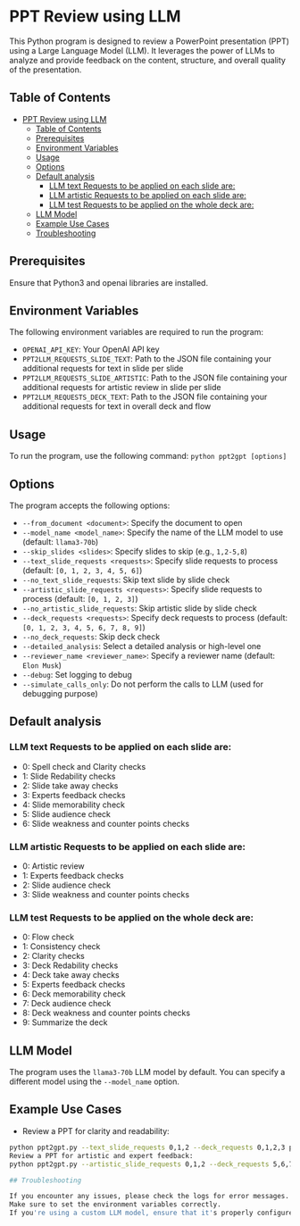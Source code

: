 # PPT Review using LLM

This Python program is designed to review a PowerPoint presentation (PPT) using a Large Language Model (LLM). It leverages the power of LLMs to analyze and provide feedback on the content, structure, and overall quality of the presentation.

## Table of Contents

- [PPT Review using LLM](#ppt-review-using-llm)
  - [Table of Contents](#table-of-contents)
  - [Prerequisites](#prerequisites)
  - [Environment Variables](#environment-variables)
  - [Usage](#usage)
  - [Options](#options)
  - [Default analysis](#default-analysis)
    - [LLM text Requests to be applied on each slide are:](#llm-text-requests-to-be-applied-on-each-slide-are)
    - [LLM artistic Requests to be applied on each slide are:](#llm-artistic-requests-to-be-applied-on-each-slide-are)
    - [LLM test Requests to be applied on the whole deck are:](#llm-test-requests-to-be-applied-on-the-whole-deck-are)
  - [LLM Model](#llm-model)
  - [Example Use Cases](#example-use-cases)
  - [Troubleshooting](#troubleshooting)

## Prerequisites

Ensure that Python3 and openai libraries are installed.

## Environment Variables

The following environment variables are required to run the program:

* `OPENAI_API_KEY`: Your OpenAI API key
* `PPT2LLM_REQUESTS_SLIDE_TEXT`: Path to the JSON file containing your additional requests for text in slide per slide 
* `PPT2LLM_REQUESTS_SLIDE_ARTISTIC`: Path to the JSON file containing your additional requests for artistic review in slide per slide 
* `PPT2LLM_REQUESTS_DECK_TEXT`: Path to the JSON file containing your additional requests for text in overall deck and flow

## Usage

To run the program, use the following command:
```python ppt2gpt [options]``` 

## Options

The program accepts the following options:

* `--from_document <document>`: Specify the document to open
* `--model_name <model_name>`: Specify the name of the LLM model to use (default: `llama3-70b`)
* `--skip_slides <slides>`: Specify slides to skip (e.g., `1,2-5,8`)
* `--text_slide_requests <requests>`: Specify slide requests to process (default: `[0, 1, 2, 3, 4, 5, 6]`)
* `--no_text_slide_requests`: Skip text slide by slide check
* `--artistic_slide_requests <requests>`: Specify slide requests to process (default: `[0, 1, 2, 3]`)
* `--no_artistic_slide_requests`: Skip artistic slide by slide check
* `--deck_requests <requests>`: Specify deck requests to process (default: `[0, 1, 2, 3, 4, 5, 6, 7, 8, 9]`)
* `--no_deck_requests`: Skip deck check
* `--detailed_analysis`: Select a detailed analysis or high-level one
* `--reviewer_name <reviewer_name>`: Specify a reviewer name (default: `Elon Musk`)
* `--debug`: Set logging to debug
* `--simulate_calls_only`: Do not perform the calls to LLM (used for debugging purpose)

## Default analysis

### LLM text Requests to be applied on each slide are:
  * 0: Spell check and Clarity checks
  * 1: Slide Redability checks
  * 2: Slide take away checks
  * 3: Experts feedback checks
  * 4: Slide memorability check
  * 5: Slide audience check
  * 6: Slide weakness and counter points checks
### LLM artistic Requests to be applied on each slide are:
  * 0: Artistic review
  * 1: Experts feedback checks
  * 2: Slide audience check
  * 3: Slide weakness and counter points checks
### LLM test Requests to be applied on the whole deck are:
  * 0: Flow check
  * 1: Consistency check
  * 2: Clarity checks
  * 3: Deck Redability checks
  * 4: Deck take away checks
  * 5: Experts feedback checks
  * 6: Deck memorability check
  * 7: Deck audience check
  * 8: Deck weakness and counter points checks
  * 9: Summarize the deck

## LLM Model

The program uses the `llama3-70b` LLM model by default. You can specify a different model using the `--model_name` option.

## Example Use Cases

* Review a PPT for clarity and readability:
```bash
python ppt2gpt.py --text_slide_requests 0,1,2 --deck_requests 0,1,2,3 presentation.pptx
Review a PPT for artistic and expert feedback:
python ppt2gpt.py --artistic_slide_requests 0,1,2 --deck_requests 5,6,7,8,9 presentation.pptx

## Troubleshooting

If you encounter any issues, please check the logs for error messages.
Make sure to set the environment variables correctly.
If you're using a custom LLM model, ensure that it's properly configured and accessible
